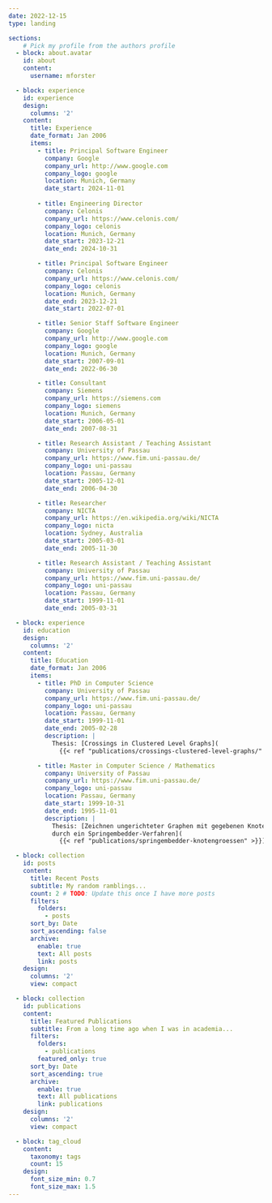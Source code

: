 ```yaml
---
date: 2022-12-15
type: landing

sections:
    # Pick my profile from the authors profile
  - block: about.avatar
    id: about
    content:
      username: mforster

  - block: experience
    id: experience
    design:
      columns: '2'
    content:
      title: Experience
      date_format: Jan 2006
      items:
        - title: Principal Software Engineer
          company: Google
          company_url: http://www.google.com
          company_logo: google
          location: Munich, Germany
          date_start: 2024-11-01
        
        - title: Engineering Director
          company: Celonis
          company_url: https://www.celonis.com/
          company_logo: celonis
          location: Munich, Germany
          date_start: 2023-12-21
          date_end: 2024-10-31

        - title: Principal Software Engineer
          company: Celonis
          company_url: https://www.celonis.com/
          company_logo: celonis
          location: Munich, Germany
          date_end: 2023-12-21
          date_start: 2022-07-01

        - title: Senior Staff Software Engineer
          company: Google
          company_url: http://www.google.com
          company_logo: google
          location: Munich, Germany
          date_start: 2007-09-01
          date_end: 2022-06-30

        - title: Consultant
          company: Siemens
          company_url: https://siemens.com
          company_logo: siemens
          location: Munich, Germany
          date_start: 2006-05-01
          date_end: 2007-08-31

        - title: Research Assistant / Teaching Assistant
          company: University of Passau
          company_url: https://www.fim.uni-passau.de/
          company_logo: uni-passau
          location: Passau, Germany
          date_start: 2005-12-01
          date_end: 2006-04-30

        - title: Researcher
          company: NICTA
          company_url: https://en.wikipedia.org/wiki/NICTA
          company_logo: nicta
          location: Sydney, Australia
          date_start: 2005-03-01
          date_end: 2005-11-30

        - title: Research Assistant / Teaching Assistant
          company: University of Passau
          company_url: https://www.fim.uni-passau.de/
          company_logo: uni-passau
          location: Passau, Germany
          date_start: 1999-11-01
          date_end: 2005-03-31

  - block: experience
    id: education
    design:
      columns: '2'
    content:
      title: Education
      date_format: Jan 2006
      items:
        - title: PhD in Computer Science
          company: University of Passau
          company_url: https://www.fim.uni-passau.de/
          company_logo: uni-passau
          location: Passau, Germany
          date_start: 1999-11-01
          date_end: 2005-02-28
          description: |
            Thesis: [Crossings in Clustered Level Graphs](
              {{< ref "publications/crossings-clustered-level-graphs/" >}})

        - title: Master in Computer Science / Mathematics
          company: University of Passau
          company_url: https://www.fim.uni-passau.de/
          company_logo: uni-passau
          location: Passau, Germany
          date_start: 1999-10-31
          date_end: 1995-11-01
          description: |
            Thesis: [Zeichnen ungerichteter Graphen mit gegebenen Knotengrößen
            durch ein Springembedder-Verfahren](
              {{< ref "publications/springembedder-knotengroessen" >}})

  - block: collection
    id: posts
    content:
      title: Recent Posts
      subtitle: My random ramblings...
      count: 2 # TODO: Update this once I have more posts
      filters:
        folders:
          - posts
      sort_by: Date
      sort_ascending: false
      archive:
        enable: true
        text: All posts
        link: posts
    design:
      columns: '2'
      view: compact

  - block: collection
    id: publications
    content:
      title: Featured Publications
      subtitle: From a long time ago when I was in academia...
      filters:
        folders:
          - publications
        featured_only: true
      sort_by: Date
      sort_ascending: true
      archive:
        enable: true
        text: All publications
        link: publications
    design:
      columns: '2'
      view: compact

  - block: tag_cloud
    content:
      taxonomy: tags
      count: 15
    design:
      font_size_min: 0.7
      font_size_max: 1.5
---
```

